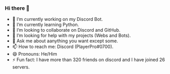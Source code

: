 ### Hi there 👋
- 🔭 I’m currently working on my Discord Bot.
- 🌱 I’m currently learning Python.
- 👯 I’m looking to collaborate on Discord and GitHub.
- 🤔 I’m looking for help with my projects (Webs and Bots).
- 💬 Ask me about aanything you want except some.
- 📫 How to reach me: Discord (PlayerPro#0700).
- 😄 Pronouns: He/Him
- ⚡ Fun fact: I have more than 320 friends on discord and I have joined 26 servers.
